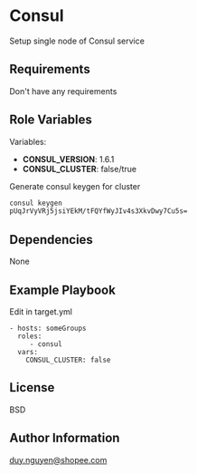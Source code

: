 Consul
=========

Setup single node of Consul service

Requirements
------------

Don't have any requirements

Role Variables
--------------

Variables: 
* **CONSUL_VERSION**: 1.6.1
* **CONSUL_CLUSTER**: false/true

Generate consul keygen for cluster

```bash
consul keygen
pUqJrVyVRj5jsiYEkM/tFQYfWyJIv4s3XkvDwy7Cu5s=
```

Dependencies
------------

None

Example Playbook
----------------

Edit in target.yml

    - hosts: someGroups
      roles:
         - consul
      vars:
        CONSUL_CLUSTER: false

License
-------

BSD

Author Information
------------------

duy.nguyen@shopee.com
